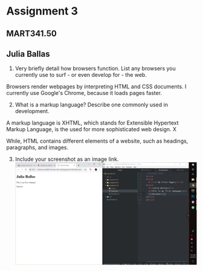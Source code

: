 # Assignment 3

## MART341.50

## Julia Ballas

1. Very briefly detail how browsers function. List any browsers you currently use to surf - or even develop for - the web.

Browsers render webpages by interpreting HTML and CSS documents. I currently use Google's Chrome, because it loads pages faster.

2. What is a markup language? Describe one commonly used in development.

A markup language is
XHTML, which stands for Extensible Hypertext Markup Language, is the used for more sophisticated web design. X

While, HTML contains different elements of a website, such as headings, paragraphs, and images.

3. Include your screenshot as an image link.
![screenshot for Assignment 03](images/screenshot-successful.PNG)
